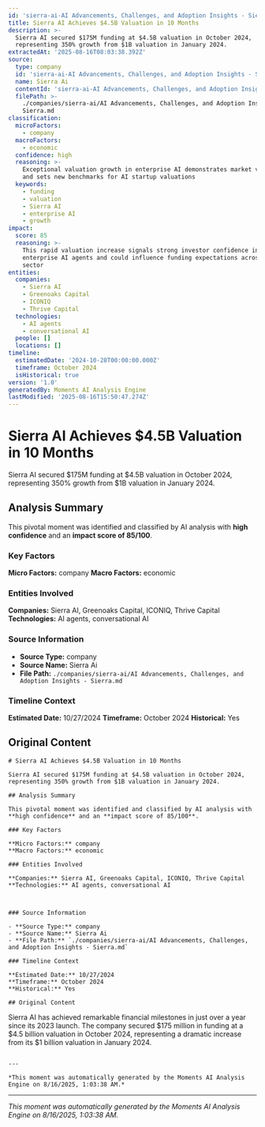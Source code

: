 ```yaml
---
id: 'sierra-ai-AI Advancements, Challenges, and Adoption Insights - Sierra-moment-1'
title: Sierra AI Achieves $4.5B Valuation in 10 Months
description: >-
  Sierra AI secured $175M funding at $4.5B valuation in October 2024,
  representing 350% growth from $1B valuation in January 2024.
extractedAt: '2025-08-16T08:03:38.392Z'
source:
  type: company
  id: 'sierra-ai-AI Advancements, Challenges, and Adoption Insights - Sierra'
  name: Sierra Ai
  contentId: 'sierra-ai-AI Advancements, Challenges, and Adoption Insights - Sierra'
  filePath: >-
    ./companies/sierra-ai/AI Advancements, Challenges, and Adoption Insights -
    Sierra.md
classification:
  microFactors:
    - company
  macroFactors:
    - economic
  confidence: high
  reasoning: >-
    Exceptional valuation growth in enterprise AI demonstrates market validation
    and sets new benchmarks for AI startup valuations
  keywords:
    - funding
    - valuation
    - Sierra AI
    - enterprise AI
    - growth
impact:
  score: 85
  reasoning: >-
    This rapid valuation increase signals strong investor confidence in
    enterprise AI agents and could influence funding expectations across the
    sector
entities:
  companies:
    - Sierra AI
    - Greenoaks Capital
    - ICONIQ
    - Thrive Capital
  technologies:
    - AI agents
    - conversational AI
  people: []
  locations: []
timeline:
  estimatedDate: '2024-10-28T00:00:00.000Z'
  timeframe: October 2024
  isHistorical: true
version: '1.0'
generatedBy: Moments AI Analysis Engine
lastModified: '2025-08-16T15:50:47.274Z'
---
```

# Sierra AI Achieves $4.5B Valuation in 10 Months

Sierra AI secured $175M funding at $4.5B valuation in October 2024, representing 350% growth from $1B valuation in January 2024.

## Analysis Summary

This pivotal moment was identified and classified by AI analysis with **high confidence** and an **impact score of 85/100**.

### Key Factors

**Micro Factors:** company
**Macro Factors:** economic

### Entities Involved

**Companies:** Sierra AI, Greenoaks Capital, ICONIQ, Thrive Capital
**Technologies:** AI agents, conversational AI



### Source Information

- **Source Type:** company
- **Source Name:** Sierra Ai
- **File Path:** `./companies/sierra-ai/AI Advancements, Challenges, and Adoption Insights - Sierra.md`

### Timeline Context

**Estimated Date:** 10/27/2024
**Timeframe:** October 2024
**Historical:** Yes

## Original Content

```
# Sierra AI Achieves $4.5B Valuation in 10 Months

Sierra AI secured $175M funding at $4.5B valuation in October 2024, representing 350% growth from $1B valuation in January 2024.

## Analysis Summary

This pivotal moment was identified and classified by AI analysis with **high confidence** and an **impact score of 85/100**.

### Key Factors

**Micro Factors:** company
**Macro Factors:** economic

### Entities Involved

**Companies:** Sierra AI, Greenoaks Capital, ICONIQ, Thrive Capital
**Technologies:** AI agents, conversational AI



### Source Information

- **Source Type:** company
- **Source Name:** Sierra Ai
- **File Path:** `./companies/sierra-ai/AI Advancements, Challenges, and Adoption Insights - Sierra.md`

### Timeline Context

**Estimated Date:** 10/27/2024
**Timeframe:** October 2024
**Historical:** Yes

## Original Content

```
Sierra AI has achieved remarkable financial milestones in just over a year since its 2023 launch. The company secured $175 million in funding at a $4.5 billion valuation in October 2024, representing a dramatic increase from its $1 billion valuation in January 2024.
```

---

*This moment was automatically generated by the Moments AI Analysis Engine on 8/16/2025, 1:03:38 AM.*

```

---

*This moment was automatically generated by the Moments AI Analysis Engine on 8/16/2025, 1:03:38 AM.*
